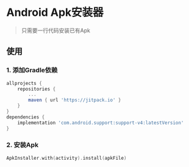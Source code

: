# Android Apk安装器
>只需要一行代码安装已有Apk

## 使用
### 1. 添加Gradle依赖
```gradle
allprojects {
    repositories {
        ...
        maven { url 'https://jitpack.io' }
    }
}
dependencies {
    implementation 'com.android.support:support-v4:latestVersion'
}
```
### 2. 安装Apk
```kotlin
ApkInstaller.with(activity).install(apkFile)
```
